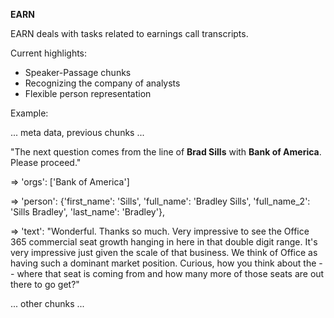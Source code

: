 **EARN**

EARN deals with tasks related to earnings call transcripts.

Current highlights:

- Speaker-Passage chunks
- Recognizing the company of analysts
- Flexible person representation 

Example:

... meta data, previous chunks ...

"The next question comes from the line of **Brad Sills** with **Bank of America**. Please proceed."

=> 'orgs': ['Bank of America']

=>  'person': {'first_name': 'Sills',
               'full_name': 'Bradley Sills',
               'full_name_2': 'Sills Bradley',
               'last_name': 'Bradley'},

=> 'text': "Wonderful. Thanks so much. Very impressive to see 
            the Office 365 commercial seat growth hanging in 
            here in that double digit range. It's very 
            impressive just given the scale of that business. 
            We think of Office as having such a dominant market 
            position. Curious, how you think about the -- where 
            that seat is coming from and how many more of those 
            seats are out there to go get?"

... other chunks ...

